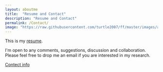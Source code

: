 ```yaml
---
layout: aboutme
title:  "Resume and Contact"
description: "Resume and Contact"
permalink: /Contact/
image: "https://raw.githubusercontent.com/turtle2007/ff/master/images/aboutme/4cv.jpg"
---
```


This is my [resume]({{site.baseurl}}/assets/files/resume.pdf).

I'm open to any comments, suggestions, discussion and collaboration. Please feel free to drop me an email if you are interested in my research.

[Contect info] 

[Contect info]: http://www.biglab.co.uk/people/feng
